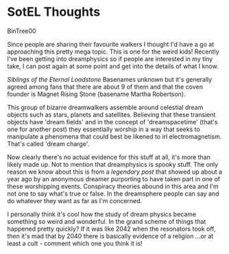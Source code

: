 # SotEL Thoughts

BinTree00

Since people are sharing their favourite walkers I thought I'd have a go at approaching this pretty mega topic. This is one for the weird kids! Recently I’ve been getting into dreamphysics so if people are interested in my tiny take, I can post again at some point and get into the details of what I know.

_Siblings of the Eternal Loadstone_
Basenames unknown but it's generally agreed among fans that there are about 9 of them and that the coven founder is Magnet Rising Stone (basename Martha Robertson).

This group of bizarre dreamwalkers assemble around celestial dream objects such as stars, planets and satellites. Believing that these transient objects have 'dream fields' and in the concept of 'dreamspacetime' (that's one for another post) they essentially worship in a way that seeks to manipulate a phenomena that could best be likened to irl electromagnetism. That's called 'dream charge'.

Now clearly there's no actual evidence for this stuff at all, it's more than likely made up. Not to mention that dreamphysics is spooky stuff. The only reason we know about this is from a _legendary post_ that showed up about a year ago by an anonymous dreamer purporting to have taken part in one of these worshipping events. Conspiracy theories abound in this area and I'm not one to say what's true or false. In the dreamsphere people can say and do whatever they want as far as I'm concerned.

I personally think it's cool how the study of dream physics became something so weird and wonderful. In the grand scheme of things that happened pretty quickly? If it was like 2042 when the resonators took off, then it's mad that by 2040 there is basically evidence of a religion ...or at least a cult - comment which one you think it is!
